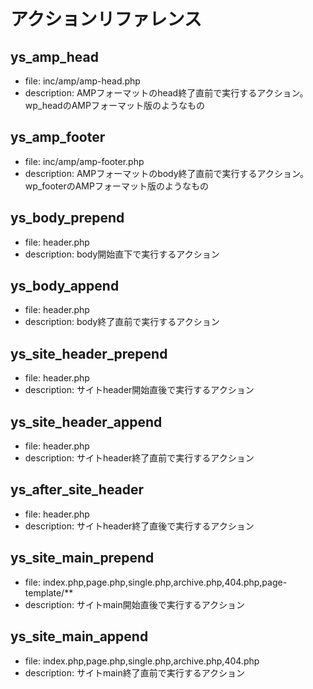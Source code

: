 # アクションリファレンス

## ys_amp_head

- file: inc/amp/amp-head.php
- description: AMPフォーマットのhead終了直前で実行するアクション。wp_headのAMPフォーマット版のようなもの

## ys_amp_footer

- file: inc/amp/amp-footer.php
- description: AMPフォーマットのbody終了直前で実行するアクション。wp_footerのAMPフォーマット版のようなもの

## ys_body_prepend

- file: header.php
- description: body開始直下で実行するアクション

## ys_body_append

- file: header.php
- description: body終了直前で実行するアクション

## ys_site_header_prepend

- file: header.php
- description: サイトheader開始直後で実行するアクション

## ys_site_header_append

- file: header.php
- description: サイトheader終了直前で実行するアクション

## ys_after_site_header

- file: header.php
- description: サイトheader終了直後で実行するアクション

## ys_site_main_prepend

- file: index.php,page.php,single.php,archive.php,404.php,page-template/**
- description: サイトmain開始直後で実行するアクション

## ys_site_main_append

- file: index.php,page.php,single.php,archive.php,404.php
- description: サイトmain終了直前で実行するアクション
